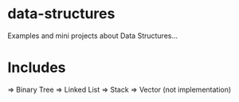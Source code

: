 # data-structures
Examples and mini projects about Data Structures...

# Includes
  => Binary Tree
  => Linked List
  => Stack
  => Vector (not implementation)
